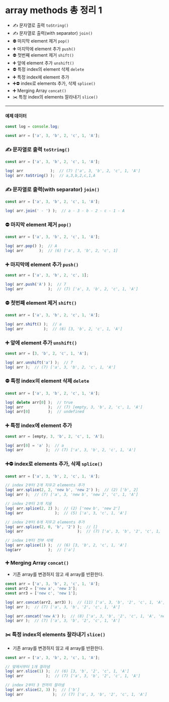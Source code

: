 # array methods 총 정리 1
- ✍️ 문자열로 출력 `toString()`
- ✍️ 문자열로 출력(with separator) `join()`
- ⛔️ 마지막 element 제거 `pop()`
- ➕ 마지막에 element 추가 `push()`
- ⛔️ 첫번째 element 제거 `shift()`
- ➕ 앞에 element 추가 `unshift()`
- ⛔️ 특정 index의 element 삭제 `delete`
- ➕ 특정 index에 element 추가
- ➕⛔ index로 elements 추가, 삭제 `splice()`
- ➕ Merging Array `concat()`
- ✂️ 특정 index의 elements 잘라내기 `slice()`

---

#### 예제 데이터
```javascript
const log = console.log;

const arr = ['a', 3, 'b', 2, 'c', 1, 'A'];
```

### ✍️ 문자열로 출력 `toString()`
```javascript
const arr = ['a', 3, 'b', 2, 'c', 1, 'A'];

log( arr            );  // (7) ['a', 3, 'b', 2, 'c', 1, 'A']
log( arr.toString() );  // a,3,b,2,c,1,A
```

### ✍️ 문자열로 출력(with separator) `join()`
```javascript
const arr = ['a', 3, 'b', 2, 'c', 1, 'A'];

log( arr.join(' - ') );  // a - 3 - b - 2 - c - 1 - A
```

### ⛔️ 마지막 element 제거 `pop()`
```javascript
const arr = ['a', 3, 'b', 2, 'c', 1, 'A'];

log( arr.pop() );  // A
log( arr       );  // (6) ['a', 3, 'b', 2, 'c', 1]
```

### ➕ 마지막에 element 추가 `push()`
```javascript
const arr = ['a', 3, 'b', 2, 'c', 1];

log( arr.push('A') );  // 7
log( arr           );  // (7) ['a', 3, 'b', 2, 'c', 1, 'A']
```

### ⛔️ 첫번째 element 제거 `shift()`
```javascript
const arr = ['a', 3, 'b', 2, 'c', 1, 'A'];

log( arr.shift() );  // a
log( arr         );  // (6) [3, 'b', 2, 'c', 1, 'A']
```

### ➕ 앞에 element 추가 `unshift()`
```javascript
const arr = [3, 'b', 2, 'c', 1, 'A'];

log( arr.unshift('a') );  // 7
log( arr );  // (7) ['a', 3, 'b', 2, 'c', 1, 'A']
```

### ⛔️ 특정 index의 element 삭제 `delete`
```javascript
const arr = ['a', 3, 'b', 2, 'c', 1, 'A'];

log( delete arr[0] );  // true
log( arr           );  // (7) [empty, 3, 'b', 2, 'c', 1, 'A']
log( arr[0]        );  // undefined
```

### ➕ 특정 index에 element 추가
```javascript
const arr = [empty, 3, 'b', 2, 'c', 1, 'A'];

log( arr[0] = 'a' );  // a
log( arr          );  // (7) ['a', 3, 'b', 2, 'c', 1, 'A']
```

### ➕⛔ index로 elements 추가, 삭제 `splice()`
```javascript
const arr = ['a', 3, 'b', 2, 'c', 1, 'A'];

// index 2부터 2개 지우고 elements 추가
log( arr.splice(2, 2, 'new b', 'new 2') );  // (2) ['b', 2]
log( arr );  // (7) ['a', 3, 'new b', 'new 2', 'c', 1, 'A']

// index 2부터 2개 지움
log( arr.splice(2, 2) );  // (2) ['new b', 'new 2']
log( arr              );  // (5) ['a', 3, 'c', 1, 'A']

// index 2부터 0개 지우고 elements 추가
log( arr.splice(2, 0, 'b', '2') );  // []
log( arr                        );  // (7) ['a', 3, 'b', '2', 'c', 1, 'A']

// index 1부터 전부 삭제
log( arr.splice(1) );  // (6) [3, 'b', 2, 'c', 1, 'A']
log(arr            );  // ['a']
```

### ➕ Merging Array `concat()`
- 기존 array를 변경하지 않고 새 array를 반환한다.
```javascript
const arr = ['a', 3, 'b', 2, 'c', 1, 'A'];
const arr2 = ['new a', 'new 3'];
const arr3 = ['new c', 'new 1'];

log( arr.concat(arr2, arr3) );  // (11) ['a', 3, 'b', '2', 'c', 1, 'A', 'new a', 'new 3', 'new c', 'new 1']
log( arr );  // (7) ['a', 3, 'b', '2', 'c', 1, 'A']

log( arr.concat('new A') );  // (8) ['a', 3, 'b', '2', 'c', 1, 'A', 'new A']
log( arr );  // (7) ['a', 3, 'b', '2', 'c', 1, 'A']
```

### ✂️ 특정 index의 elements 잘라내기 `slice()`
- 기존 array를 변경하지 않고 새 array를 반환한다.
```javascript
const arr = ['a', 3, 'b', 2, 'c', 1, 'A'];

// 앞에서부터 1개 잘라냄
log( arr.slice(1) );  // (6) [3, 'b', '2', 'c', 1, 'A']
log( arr          );  // (7) ['a', 3, 'b', '2', 'c', 1, 'A']

// index 2부터 3 전까지 잘라냄
log( arr.slice(2, 3) );  // ['b']
log( arr             );  // (7) ['a', 3, 'b', '2', 'c', 1, 'A']
```
